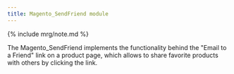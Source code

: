 ```yaml
---
title: Magento_SendFriend module
---
```


{% include mrg/note.md %}

The Magento_SendFriend implements the functionality behind the "Email to a Friend" link on a product page, which allows to share favorite products with others by clicking the link.


